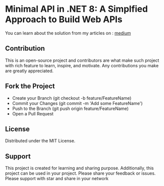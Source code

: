 # Minimal API in .NET 8: A Simplfied Approach to Build Web APIs

You can learn about the solution from my articles on : [medium](https://medium.com/@alibenchaabene/minimal-api-in-net-8-a-simplfied-approach-to-build-web-apis-6b772059f17c)

## Contribution
This is an open-source project and contributors are what make such project with rich feature to learn, inspire, and motivate. Any contributions you make are greatly appreciated.

## Fork the Project
* Create your Branch (git checkout -b feature/FeatureName)
* Commit your Changes (git commit -m 'Add some FeatureName')
* Push to the Branch (git push origin feature/FeatureName)
* Open a Pull Request

## License
Distributed under the MIT License.

## Support
This project is created for learning and sharing purpose. Additionally, this project can be used in your project. Please share your feedback or issues. Please support with star and share in your network
